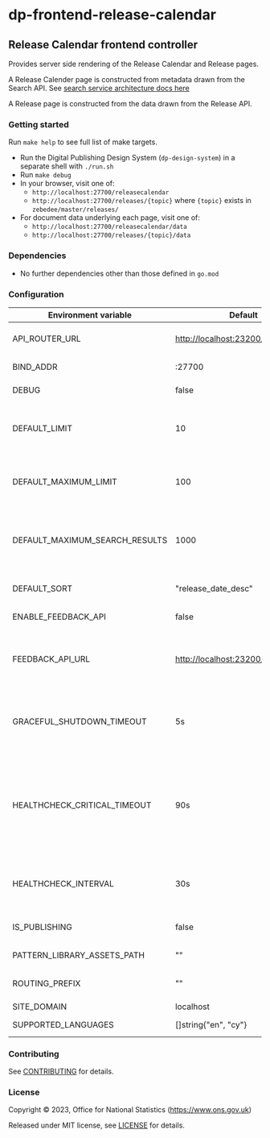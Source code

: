 # dp-frontend-release-calendar

## Release Calendar frontend controller

Provides server side rendering of the Release Calendar and Release pages.

A Release Calender page is constructed from metadata drawn from the Search API.
See [search service architecture docs here](https://github.com/ONSdigital/dp-search-api/tree/develop/architecture#search-service-architecture)

A Release page is constructed from the data drawn from the Release API.

### Getting started

Run `make help` to see full list of make targets.

* Run the Digital Publishing Design System (`dp-design-system`) in a
  separate shell with `./run.sh`
* Run `make debug`
* In your browser, visit one of:
  * `http://localhost:27700/releasecalendar`
  * `http://localhost:27700/releases/{topic}` where `{topic}` exists in `zebedee/master/releases/`
* For document data underlying each page, visit one of:
  * `http://localhost:27700/releasecalendar/data`
  * `http://localhost:27700/releases/{topic}/data`

### Dependencies

* No further dependencies other than those defined in `go.mod`

### Configuration

| Environment variable           | Default                     | Description                                                                                                        |
|--------------------------------|-----------------------------|--------------------------------------------------------------------------------------------------------------------|
| API_ROUTER_URL                 | <http://localhost:23200/v1> | The URL of the [dp-api-router](https://github.com/ONSdigital/dp-api-router)                                        |
| BIND_ADDR                      | :27700                      | The host and port to bind to                                                                                       |
| DEBUG                          | false                       | Enable debug mode                                                                                                  |
| DEFAULT_LIMIT                  | 10                          | The default size of (number of search results on) a page                                                           |
| DEFAULT_MAXIMUM_LIMIT          | 100                         | The default maximum size of (number of search results on) a page                                                   |
| DEFAULT_MAXIMUM_SEARCH_RESULTS | 1000                        | The default maximum number of search results that will be paged                                                    |
| DEFAULT_SORT                   | "release_date_desc"         | The default sort order of search results                                                                           |
| ENABLE_FEEDBACK_API            | false                       | Enable feedback api                                                                                                |
| FEEDBACK_API_URL               | [http://localhost:23200/v1/feedback](http://localhost:23200/v1/feedback) | The public `dp-api-router` address for feedback, not the internal one |
| GRACEFUL_SHUTDOWN_TIMEOUT      | 5s                          | The graceful shutdown timeout in seconds (`time.Duration` format)                                                  |
| HEALTHCHECK_CRITICAL_TIMEOUT   | 90s                         | Time to wait until an unhealthy dependent propagates its state to make this app unhealthy (`time.Duration` format) |
| HEALTHCHECK_INTERVAL           | 30s                         | Time between self-healthchecks (`time.Duration` format)                                                            |
| IS_PUBLISHING                  | false                       | Mode in which the service is running                                                                               |
| PATTERN_LIBRARY_ASSETS_PATH    | ""                          | Pattern library location                                                                                           |
| ROUTING_PREFIX                 | ""                          | Any routing prefix for the service                                                                                 |
| SITE_DOMAIN                    | localhost                   |                                                                                                                    |
| SUPPORTED_LANGUAGES            | []string{"en", "cy"}        | Supported languages                                                                                                |

### Contributing

See [CONTRIBUTING](CONTRIBUTING.md) for details.

### License

Copyright © 2023, Office for National Statistics (<https://www.ons.gov.uk>)

Released under MIT license, see [LICENSE](LICENSE.md) for details.
